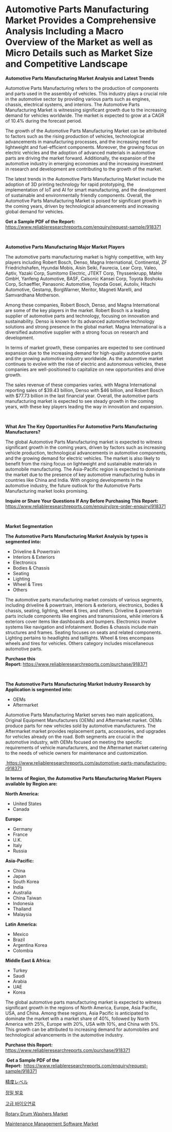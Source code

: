 <p><h1>Automotive Parts Manufacturing Market Provides a Comprehensive Analysis Including a Macro Overview of the Market as well as Micro Details such as Market Size and Competitive Landscape</h1></p><p><strong>Automotive Parts Manufacturing Market Analysis and Latest Trends</strong></p>
<p><p>Automotive Parts Manufacturing refers to the production of components and parts used in the assembly of vehicles. This industry plays a crucial role in the automotive sector by providing various parts such as engines, chassis, electrical systems, and interiors. The Automotive Parts Manufacturing Market is witnessing significant growth due to the increasing demand for vehicles worldwide. The market is expected to grow at a CAGR of 10.4% during the forecast period.</p><p>The growth of the Automotive Parts Manufacturing Market can be attributed to factors such as the rising production of vehicles, technological advancements in manufacturing processes, and the increasing need for lightweight and fuel-efficient components. Moreover, the growing focus on electric vehicles and the adoption of advanced materials in automotive parts are driving the market forward. Additionally, the expansion of the automotive industry in emerging economies and the increasing investment in research and development are contributing to the growth of the market.</p><p>The latest trends in the Automotive Parts Manufacturing Market include the adoption of 3D printing technology for rapid prototyping, the implementation of IoT and AI for smart manufacturing, and the development of sustainable and environmentally friendly components. Overall, the Automotive Parts Manufacturing Market is poised for significant growth in the coming years, driven by technological advancements and increasing global demand for vehicles.</p></p>
<p><strong>Get a Sample PDF of the Report:&nbsp;</strong> <a href="https://www.reliableresearchreports.com/enquiry/request-sample/918371">https://www.reliableresearchreports.com/enquiry/request-sample/918371</a></p>
<p>&nbsp;</p>
<p><strong>Automotive Parts Manufacturing Major Market Players</strong></p>
<p><p>The automotive parts manufacturing market is highly competitive, with key players including Robert Bosch, Denso, Magna International, Continental, ZF Friedrichshafen, Hyundai Mobis, Aisin Seiki, Faurecia, Lear Corp, Valeo, Aptiv, Yazaki Corp, Sumitomo Electric, JTEKT Corp, Thyssenkrupp, Mahle GmbH, Yanfeng Automotive, BASF, Calsonic Kansei Corp, Toyota Boshoku Corp, Schaeffler, Panasonic Automotive, Toyoda Gosei, Autoliv, Hitachi Automotive, Gestamp, BorgWarner, Meritor, Magneti Marelli, and Samvardhana Motherson.</p><p>Among these companies, Robert Bosch, Denso, and Magna International are some of the key players in the market. Robert Bosch is a leading supplier of automotive parts and technology, focusing on innovation and sustainability. Denso is known for its advanced automotive technology solutions and strong presence in the global market. Magna International is a diversified automotive supplier with a strong focus on research and development.</p><p>In terms of market growth, these companies are expected to see continued expansion due to the increasing demand for high-quality automotive parts and the growing automotive industry worldwide. As the automotive market continues to evolve with the rise of electric and autonomous vehicles, these companies are well-positioned to capitalize on new opportunities and drive growth.</p><p>The sales revenue of these companies varies, with Magna International reporting sales of $39.43 billion, Denso with $46 billion, and Robert Bosch with $77.73 billion in the last financial year. Overall, the automotive parts manufacturing market is expected to see steady growth in the coming years, with these key players leading the way in innovation and expansion.</p></p>
<p>&nbsp;</p>
<p><strong>What Are The Key Opportunities For Automotive Parts Manufacturing Manufacturers?</strong></p>
<p><p>The global Automotive Parts Manufacturing market is expected to witness significant growth in the coming years, driven by factors such as increasing vehicle production, technological advancements in automotive components, and the growing demand for electric vehicles. The market is also likely to benefit from the rising focus on lightweight and sustainable materials in automobile manufacturing. The Asia-Pacific region is expected to dominate the market due to the presence of key automotive manufacturing hubs in countries like China and India. With ongoing developments in the automotive industry, the future outlook for the Automotive Parts Manufacturing market looks promising.</p></p>
<p><strong>Inquire or Share Your Questions If Any Before Purchasing This Report:</strong> <a href="https://www.reliableresearchreports.com/enquiry/pre-order-enquiry/918371">https://www.reliableresearchreports.com/enquiry/pre-order-enquiry/918371</a></p>
<p>&nbsp;</p>
<p><strong>Market Segmentation</strong></p>
<p><strong>The Automotive Parts Manufacturing Market Analysis by types is segmented into:</strong></p>
<p><ul><li>Driveline & Powertrain</li><li>Interiors & Exteriors</li><li>Electronics</li><li>Bodies & Chassis</li><li>Seating</li><li>Lighting</li><li>Wheel & Tires</li><li>Others</li></ul></p>
<p><p>The automotive parts manufacturing market consists of various segments, including driveline & powertrain, interiors & exteriors, electronics, bodies & chassis, seating, lighting, wheel & tires, and others. Driveline & powertrain parts include components like engines and transmissions, while interiors & exteriors cover items like dashboards and bumpers. Electronics involve systems like navigation and infotainment. Bodies & chassis include main structures and frames. Seating focuses on seats and related components. Lighting pertains to headlights and taillights. Wheel & tires encompass wheels and tires for vehicles. Others category includes miscellaneous automotive parts.</p></p>
<p><strong>Purchase this Report:&nbsp;</strong><a href="https://www.reliableresearchreports.com/purchase/918371">https://www.reliableresearchreports.com/purchase/918371</a></p>
<p>&nbsp;</p>
<p><strong>The Automotive Parts Manufacturing Market Industry Research by Application is segmented into:</strong></p>
<p><ul><li>OEMs</li><li>Aftermarket</li></ul></p>
<p><p>Automotive Parts Manufacturing Market serves two main applications, Original Equipment Manufacturers (OEMs) and Aftermarket market. OEMs produce parts for new vehicles sold by automotive manufacturers. The Aftermarket market provides replacement parts, accessories, and upgrades for vehicles already on the road. Both segments are crucial in the automotive industry, with OEMs focused on meeting the specific requirements of vehicle manufacturers, and the Aftermarket market catering to the needs of vehicle owners for maintenance and customization.</p></p>
<p><a href="https://www.reliableresearchreports.com/automotive-parts-manufacturing-r918371">&nbsp;https://www.reliableresearchreports.com/automotive-parts-manufacturing-r918371</a></p>
<p><strong>In terms of Region, the Automotive Parts Manufacturing Market Players available by Region are:</strong></p>
<p>
    <p> <strong> North America: </strong>
        <ul>
            <li>United States</li>
            <li>Canada</li>
        </ul>
        </p> 
    <p> <strong> Europe: </strong>
        <ul>
            <li>Germany</li>
            <li>France</li>
            <li>U.K.</li>
            <li>Italy</li>
            <li>Russia</li>
        </ul>
        </p> 
    <p> <strong> Asia-Pacific: </strong>
        <ul>
            <li>China</li>
            <li>Japan</li>
            <li>South Korea</li>
            <li>India</li>
            <li>Australia</li>
            <li>China Taiwan</li>
            <li>Indonesia</li>
            <li>Thailand</li>
            <li>Malaysia</li>
        </ul>
        </p> 
    <p> <strong> Latin America: </strong>
        <ul>
            <li>Mexico</li>
            <li>Brazil</li>
            <li>Argentina Korea</li>
            <li>Colombia</li>
        </ul>
        </p> 
    <p> <strong> Middle East & Africa: </strong>
        <ul>
            <li>Turkey</li>
            <li>Saudi</li>
            <li>Arabia</li>
            <li>UAE</li>
            <li>Korea</li>
        </ul>
    </p>
    </p>
<p><p>The global automotive parts manufacturing market is expected to witness significant growth in the regions of North America, Europe, Asia Pacific, USA, and China. Among these regions, Asia Pacific is anticipated to dominate the market with a market share of 40%, followed by North America with 25%, Europe with 20%, USA with 10%, and China with 5%. This growth can be attributed to increasing demand for automobiles and technological advancements in the automotive industry.</p></p>
<p><strong>Purchase this Report: </strong><a href="https://www.reliableresearchreports.com/purchase/918371">https://www.reliableresearchreports.com/purchase/918371</a></p>
<p>&nbsp;<strong>Get a Sample PDF of the Report:&nbsp;&nbsp;</strong><a href="https://www.reliableresearchreports.com/enquiry/request-sample/918371">https://www.reliableresearchreports.com/enquiry/request-sample/918371</a></p>
<p><strong></strong></p>
<p><p><a href="https://medium.com/@eleanorardy655/%E7%B2%BE%E5%BA%A6%E3%83%AC%E3%83%99%E3%83%AB%E5%B8%82%E5%A0%B4-%E5%B8%82%E5%A0%B4%E3%82%B7%E3%82%A7%E3%82%A2-%E5%B8%82%E5%A0%B4%E5%8B%95%E5%90%91-%E3%81%8A%E3%82%88%E3%81%B3%E5%B0%86%E6%9D%A5%E3%81%AE%E6%88%90%E9%95%B7%E3%82%92%E6%8E%A2%E3%82%8B-c96513223f02">精度レベル</a></p><p><a href="https://github.com/lkwggful07722/Market-Research-Report-List-2/blob/main/144932350660.md">정밀 발효</a></p><p><a href="https://medium.com/@nettieboyle67/%EB%B0%94%EC%9D%B4%EC%98%A4%EC%97%B0%EB%A3%8C-%EC%8B%9C%EC%9E%A5-2031%EB%85%84%EA%B9%8C%EC%A7%80%EC%9D%98-%EB%8F%99%ED%96%A5-%EC%98%88%EC%B8%A1-%EB%B0%8F-%EA%B2%BD%EC%9F%81-%EB%B6%84%EC%84%9D-16df5541a08a">고급 바이오연료</a></p><p><a href="https://www.linkedin.com/pulse/rotary-drum-washers-market-report-reveals-latest-trends-vmpre?trackingId=E8GLXmiLSyl7AUVjfU3Sow%3D%3D">Rotary Drum Washers Market</a></p><p><a href="https://github.com/MyrtisWest1/Market-Research-Report-List-1/blob/main/maintenance-management-software-market.md">Maintenance Management Software Market</a></p></p>